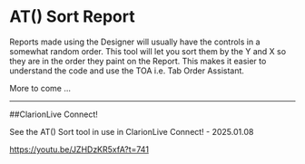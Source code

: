 # AT() Sort Report

Reports made using the Designer will usually have the controls in a somewhat random order.
 This tool will let you sort them by the Y and X so they are in the order they paint on the Report.
 This makes it easier to understand the code and use the TOA i.e. Tab Order Assistant.
 
More to come ...

____
##ClarionLive Connect!

See the AT() Sort tool in use in ClarionLive Connect! - 2025.01.08

https://youtu.be/JZHDzKR5xfA?t=741
